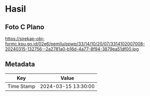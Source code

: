 # Hasil

## Foto C Plano

https://sirekap-obj-formc.kpu.go.id/02e6/pemilu/ppwp/33/14/10/20/07/3314102007008-20240315-132756--2a2781a0-b16d-4a77-8f94-3879ea51df00.jpg


## Metadata

| Key        | Value               |
| ---------- | ------------------- |
| Time Stamp | 2024-03-15 13:30:00 |



